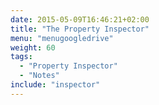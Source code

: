 ```yaml
---
date: 2015-05-09T16:46:21+02:00
title: "The Property Inspector"
menu: "menugoogledrive"
weight: 60
tags:
  - "Property Inspector"
  - "Notes"
include: "inspector"
---
```

